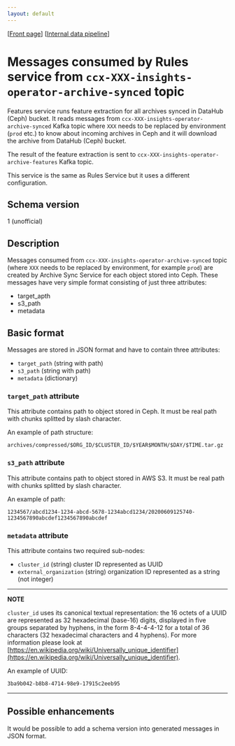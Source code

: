```yaml
---
layout: default
---
```

\[[Front page](../index.md)\] \[[Internal data pipeline](../internal_data_pipeline.md)\]

# Messages consumed by Rules service from `ccx-XXX-insights-operator-archive-synced` topic

Features service runs feature extraction for all archives synced in DataHub
(Ceph) bucket. It reads messages from
`ccx-XXX-insights-operator-archive-synced` Kafka topic where `XXX` needs to be
replaced by environment (`prod` etc.) to know about incoming archives in Ceph
and it will download the archive from DataHub (Ceph) bucket.

The result of the feature extraction is sent to
`ccx-XXX-insights-operator-archive-features` Kafka topic.

This service is the same as Rules Service but it uses a different
configuration.

## Schema version

1 (unofficial)

## Description

Messages consumed from `ccx-XXX-insights-operator-archive-synced` topic (where
`XXX` needs to be replaced by environment, for example `prod`) are created by
Archive Sync Service for each object stored into Ceph. These messages have very
simple format consisting of just three attributes:

* target_apth
* s3_path
* metadata


## Basic format

Messages are stored in JSON format and have to contain three attributes:

* `target_path` (string with path)
* `s3_path` (string with path)
* `metadata` (dictionary)


### `target_path` attribute

This attribute contains path to object stored in Ceph. It must be real path
with chunks splitted by slash character.

An example of path structure:

```
archives/compressed/$ORG_ID/$CLUSTER_ID/$YEAR$MONTH/$DAY/$TIME.tar.gz
```


### `s3_path` attribute

This attribute contains path to object stored in AWS S3. It must be real path
with chunks splitted by slash character.

An example of path:

```
1234567/abcd1234-1234-abcd-5678-1234abcd1234/20200609125740-1234567890abcdef1234567890abcdef
```

### `metadata` attribute

This attribute contains two required sub-nodes:

* `cluster_id` (string) cluster ID represented as UUID
* `external_organization` (string) organization ID represented as a string (not integer)

---
**NOTE**

`cluster_id` uses its canonical textual representation: the 16 octets of a
UUID are represented as 32 hexadecimal (base-16) digits, displayed in five
groups separated by hyphens, in the form 8-4-4-4-12 for a total of 36
characters (32 hexadecimal characters and 4 hyphens).  For more information
please look at
[https://en.wikipedia.org/wiki/Universally_unique_identifier](https://en.wikipedia.org/wiki/Universally_unique_identifier).

An example of UUID:

```
3ba9b042-b8b8-4714-98e9-17915c2eeb95
```

---

## Possible enhancements

It would be possible to add a schema version into generated messages in JSON
format.
